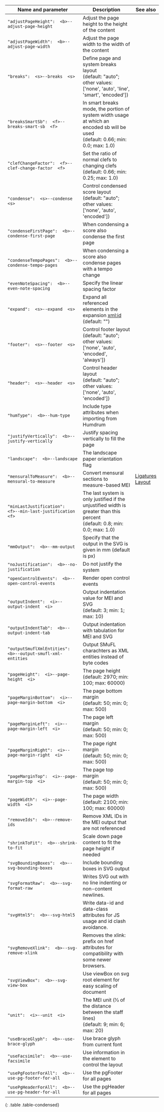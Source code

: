 | Name and parameter | Description | See also |
|---|---|---|
| <span class="lang1">`"adjustPageHeight":  <b>`</span><span class="lang2">`--adjust-page-height `</span> | Adjust the page height to the height of the content |  |
| <span class="lang1">`"adjustPageWidth":  <b>`</span><span class="lang2">`--adjust-page-width `</span> | Adjust the page width to the width of the content |  |
| <span class="lang1">`"breaks":  <s>`</span><span class="lang2">`--breaks  <s>`</span> | Define page and system breaks layout<br/>(default: "auto"; other values: ['none', 'auto', 'line', 'smart', 'encoded']) |  |
| <span class="lang1">`"breaksSmartSb":  <f>`</span><span class="lang2">`--breaks-smart-sb  <f>`</span> | In smart breaks mode, the portion of system width usage at which an encoded sb will be used<br/>(default: 0.66; min: 0.0; max: 1.0) |  |
| <span class="lang1">`"clefChangeFactor":  <f>`</span><span class="lang2">`--clef-change-factor  <f>`</span> | Set the ratio of normal clefs to changing clefs<br/>(default: 0.66; min: 0.25; max: 1.0) |  |
| <span class="lang1">`"condense":  <s>`</span><span class="lang2">`--condense  <s>`</span> | Control condensed score layout<br/>(default: "auto"; other values: ['none', 'auto', 'encoded']) |  |
| <span class="lang1">`"condenseFirstPage":  <b>`</span><span class="lang2">`--condense-first-page `</span> | When condensing a score also condense the first page |  |
| <span class="lang1">`"condenseTempoPages":  <b>`</span><span class="lang2">`--condense-tempo-pages `</span> | When condensing a score also condense pages with a tempo change |  |
| <span class="lang1">`"evenNoteSpacing":  <b>`</span><span class="lang2">`--even-note-spacing `</span> | Specify the linear spacing factor |  |
| <span class="lang1">`"expand":  <s>`</span><span class="lang2">`--expand  <s>`</span> | Expand all referenced elements in the expansion <xml:id><br/>(default: "") |  |
| <span class="lang1">`"footer":  <s>`</span><span class="lang2">`--footer  <s>`</span> | Control footer layout<br/>(default: "auto"; other values: ['none', 'auto', 'encoded', 'always']) |  |
| <span class="lang1">`"header":  <s>`</span><span class="lang2">`--header  <s>`</span> | Control header layout<br/>(default: "auto"; other values: ['none', 'auto', 'encoded']) |  |
| <span class="lang1">`"humType":  <b>`</span><span class="lang2">`--hum-type `</span> | Include type attributes when importing from Humdrum |  |
| <span class="lang1">`"justifyVertically":  <b>`</span><span class="lang2">`--justify-vertically `</span> | Justify spacing vertically to fill the page |  |
| <span class="lang1">`"landscape":  <b>`</span><span class="lang2">`--landscape `</span> | The landscape paper orientation flag |  |
| <span class="lang1">`"mensuralToMeasure":  <b>`</span><span class="lang2">`--mensural-to-measure `</span> | Convert mensural sections to measure-based MEI | [Ligatures](/advanced-topics/mensural-notation.html#ligatures)<br/>[Layout](/advanced-topics/mensural-notation.html#layout) |
| <span class="lang1">`"minLastJustification":  <f>`</span><span class="lang2">`--min-last-justification  <f>`</span> | The last system is only justified if the unjustified width is greater than this percent<br/>(default: 0.8; min: 0.0; max: 1.0) |  |
| <span class="lang1">`"mmOutput":  <b>`</span><span class="lang2">`--mm-output `</span> | Specify that the output in the SVG is given in mm (default is px) |  |
| <span class="lang1">`"noJustification":  <b>`</span><span class="lang2">`--no-justification `</span> | Do not justify the system |  |
| <span class="lang1">`"openControlEvents":  <b>`</span><span class="lang2">`--open-control-events `</span> | Render open control events |  |
| <span class="lang1">`"outputIndent":  <i>`</span><span class="lang2">`--output-indent  <i>`</span> | Output indentation value for MEI and SVG<br/>(default: 3; min: 1; max: 10) |  |
| <span class="lang1">`"outputIndentTab":  <b>`</span><span class="lang2">`--output-indent-tab `</span> | Output indentation with tabulation for MEI and SVG |  |
| <span class="lang1">`"outputSmuflXmlEntities":  <b>`</span><span class="lang2">`--output-smufl-xml-entities `</span> | Output SMuFL charachters as XML entities instead of byte codes |  |
| <span class="lang1">`"pageHeight":  <i>`</span><span class="lang2">`--page-height  <i>`</span> | The page height<br/>(default: 2970; min: 100; max: 60000) |  |
| <span class="lang1">`"pageMarginBottom":  <i>`</span><span class="lang2">`--page-margin-bottom  <i>`</span> | The page bottom margin<br/>(default: 50; min: 0; max: 500) |  |
| <span class="lang1">`"pageMarginLeft":  <i>`</span><span class="lang2">`--page-margin-left  <i>`</span> | The page left margin<br/>(default: 50; min: 0; max: 500) |  |
| <span class="lang1">`"pageMarginRight":  <i>`</span><span class="lang2">`--page-margin-right  <i>`</span> | The page right margin<br/>(default: 50; min: 0; max: 500) |  |
| <span class="lang1">`"pageMarginTop":  <i>`</span><span class="lang2">`--page-margin-top  <i>`</span> | The page top margin<br/>(default: 50; min: 0; max: 500) |  |
| <span class="lang1">`"pageWidth":  <i>`</span><span class="lang2">`--page-width  <i>`</span> | The page width<br/>(default: 2100; min: 100; max: 60000) |  |
| <span class="lang1">`"removeIds":  <b>`</span><span class="lang2">`--remove-ids `</span> | Remove XML IDs in the MEI output that are not referenced |  |
| <span class="lang1">`"shrinkToFit":  <b>`</span><span class="lang2">`--shrink-to-fit `</span> | Scale down page content to fit the page height if needed |  |
| <span class="lang1">`"svgBoundingBoxes":  <b>`</span><span class="lang2">`--svg-bounding-boxes `</span> | Include bounding boxes in SVG output |  |
| <span class="lang1">`"svgFormatRaw":  <b>`</span><span class="lang2">`--svg-format-raw `</span> | Writes SVG out with no line indenting or non-content newlines. |  |
| <span class="lang1">`"svgHtml5":  <b>`</span><span class="lang2">`--svg-html5 `</span> | Write data-id and data-class attributes for JS usage and id clash avoidance. |  |
| <span class="lang1">`"svgRemoveXlink":  <b>`</span><span class="lang2">`--svg-remove-xlink `</span> | Removes the xlink: prefix on href attributes for compatibility with some newer browsers. |  |
| <span class="lang1">`"svgViewBox":  <b>`</span><span class="lang2">`--svg-view-box `</span> | Use viewBox on svg root element for easy scaling of document |  |
| <span class="lang1">`"unit":  <i>`</span><span class="lang2">`--unit  <i>`</span> | The MEI unit (1⁄2 of the distance between the staff lines)<br/>(default: 9; min: 6; max: 20) |  |
| <span class="lang1">`"useBraceGlyph":  <b>`</span><span class="lang2">`--use-brace-glyph `</span> | Use brace glyph from current font |  |
| <span class="lang1">`"useFacsimile":  <b>`</span><span class="lang2">`--use-facsimile `</span> | Use information in the <facsimile> element to control the layout |  |
| <span class="lang1">`"usePgFooterForAll":  <b>`</span><span class="lang2">`--use-pg-footer-for-all `</span> | Use the pgFooter for all pages |  |
| <span class="lang1">`"usePgHeaderForAll":  <b>`</span><span class="lang2">`--use-pg-header-for-all `</span> | Use the pgHeader for all pages |  |
{: .table .table-condensed}

